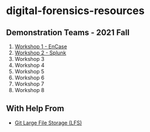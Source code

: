 # digital-forensics-resources

## Demonstration Teams - 2021 Fall

1. [Workshop 1 - EnCase](https://github.com/GabrielSolomonHolland/EnCase-Digital-Forensics-Presentation-44386)
2. [Workshop 2 - Splunk](https://github.com/cameronkc/DF-GROUP2-REPO)
3. Workshop 3
4. Workshop 4
5. Workshop 5
6. Workshop 6
7. Workshop 7
8. Workshop 8

## With Help From

- [Git Large File Storage (LFS)](https://git-lfs.github.com/)
